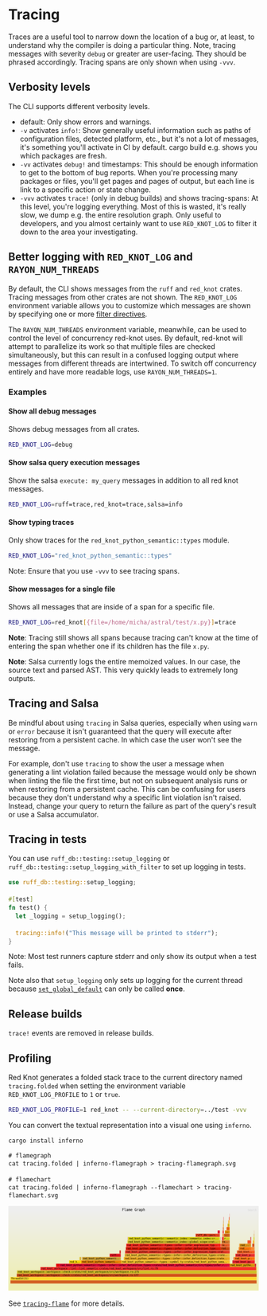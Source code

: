 # Tracing

Traces are a useful tool to narrow down the location of a bug or, at least, to understand why the compiler is doing a particular thing.
Note, tracing messages with severity `debug` or greater are user-facing. They should be phrased accordingly.
Tracing spans are only shown when using `-vvv`.

## Verbosity levels

The CLI supports different verbosity levels.

- default: Only show errors and warnings.
- `-v` activates `info!`: Show generally useful information such as paths of configuration files, detected platform, etc., but it's not a lot of messages, it's something you'll activate in CI by default. cargo build e.g. shows you which packages are fresh.
- `-vv` activates `debug!` and timestamps: This should be enough information to get to the bottom of bug reports. When you're processing many packages or files, you'll get pages and pages of output, but each line is link to a specific action or state change.
- `-vvv` activates `trace!` (only in debug builds) and shows tracing-spans: At this level, you're logging everything. Most of this is wasted, it's really slow, we dump e.g. the entire resolution graph. Only useful to developers, and you almost certainly want to use `RED_KNOT_LOG` to filter it down to the area your investigating.

## Better logging with `RED_KNOT_LOG` and `RAYON_NUM_THREADS`

By default, the CLI shows messages from the `ruff` and `red_knot` crates. Tracing messages from other crates are not shown.
The `RED_KNOT_LOG` environment variable allows you to customize which messages are shown by specifying one
or more [filter directives](https://docs.rs/tracing-subscriber/latest/tracing_subscriber/filter/struct.EnvFilter.html#directives).

The `RAYON_NUM_THREADS` environment variable, meanwhile, can be used to control the level of concurrency red-knot uses.
By default, red-knot will attempt to parallelize its work so that multiple files are checked simultaneously,
but this can result in a confused logging output where messages from different threads are intertwined.
To switch off concurrency entirely and have more readable logs, use `RAYON_NUM_THREADS=1`.

### Examples

#### Show all debug messages

Shows debug messages from all crates.

```bash
RED_KNOT_LOG=debug
```

#### Show salsa query execution messages

Show the salsa `execute: my_query` messages in addition to all red knot messages.

```bash
RED_KNOT_LOG=ruff=trace,red_knot=trace,salsa=info
```

#### Show typing traces

Only show traces for the `red_knot_python_semantic::types` module.

```bash
RED_KNOT_LOG="red_knot_python_semantic::types"
```

Note: Ensure that you use `-vvv` to see tracing spans.

#### Show messages for a single file

Shows all messages that are inside of a span for a specific file.

```bash
RED_KNOT_LOG=red_knot[{file=/home/micha/astral/test/x.py}]=trace
```

**Note**: Tracing still shows all spans because tracing can't know at the time of entering the span
whether one if its children has the file `x.py`.

**Note**: Salsa currently logs the entire memoized values. In our case, the source text and parsed AST.
This very quickly leads to extremely long outputs.

## Tracing and Salsa

Be mindful about using `tracing` in Salsa queries, especially when using `warn` or `error` because it isn't guaranteed
that the query will execute after restoring from a persistent cache. In which case the user won't see the message.

For example, don't use `tracing` to show the user a message when generating a lint violation failed
because the message would only be shown when linting the file the first time, but not on subsequent analysis
runs or when restoring from a persistent cache. This can be confusing for users because they
don't understand why a specific lint violation isn't raised. Instead, change your
query to return the failure as part of the query's result or use a Salsa accumulator.

## Tracing in tests

You can use `ruff_db::testing::setup_logging` or `ruff_db::testing::setup_logging_with_filter` to set up logging in tests.

```rust
use ruff_db::testing::setup_logging;

#[test]
fn test() {
  let _logging = setup_logging();

  tracing::info!("This message will be printed to stderr");
}
```

Note: Most test runners capture stderr and only show its output when a test fails.

Note also that `setup_logging` only sets up logging for the current thread because [`set_global_default`](https://docs.rs/tracing/latest/tracing/subscriber/fn.set_global_default.html) can only be
called **once**.

## Release builds

`trace!` events are removed in release builds.

## Profiling

Red Knot generates a folded stack trace to the current directory named `tracing.folded` when setting the environment variable `RED_KNOT_LOG_PROFILE` to `1` or `true`.

```bash
RED_KNOT_LOG_PROFILE=1 red_knot -- --current-directory=../test -vvv
```

You can convert the textual representation into a visual one using `inferno`.

```shell
cargo install inferno
```

```shell
# flamegraph
cat tracing.folded | inferno-flamegraph > tracing-flamegraph.svg

# flamechart
cat tracing.folded | inferno-flamegraph --flamechart > tracing-flamechart.svg
```

![Example flamegraph](./tracing-flamegraph.png)

See [`tracing-flame`](https://crates.io/crates/tracing-flame) for more details.

